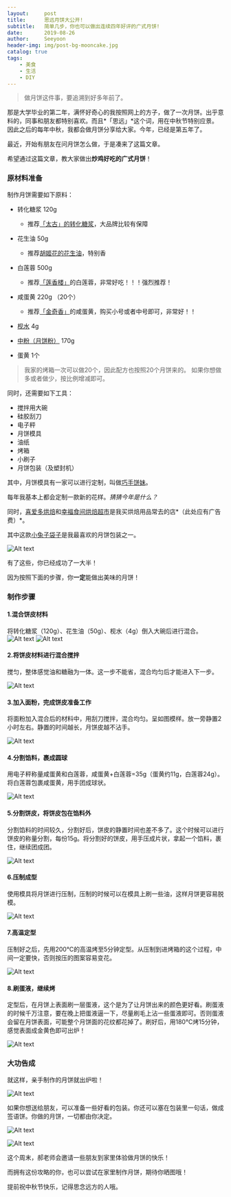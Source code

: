 ```yaml
---
layout:     post
title:      思远月饼大公开!
subtitle:   简单几步，你也可以做出连续四年好评的广式月饼!
date:       2019-08-26
author:     Seeyoon
header-img: img/post-bg-mooncake.jpg
catalog: true
tags:
    - 美食
    - 生活
    - DIY
---
```


>做月饼这件事，要追溯到好多年前了。

那是大学毕业的第二年，满怀好奇心的我按照网上的方子，做了一次月饼。出乎意料的，同事和朋友都特别喜欢。而且*「思远」*这个词，用在中秋节特别应景。因此之后的每年中秋，我都会做月饼分享给大家。今年，已经是第五年了。

最近，开始有朋友在问月饼怎么做，于是凑来了这篇文章。

希望通过这篇文章，教大家做出**炒鸡好吃的广式月饼**！

### 原材料准备
制作月饼需要如下原料：

 - 转化糖浆 120g
   - 推荐<a href="https://ai.taobao.com/search/index.htm?key=%E5%A4%AA%E5%8F%A4%E8%BD%AC%E5%8C%96%E7%B3%96%E6%B5%86&pid=mm_116578403_18554119_130334130" target="_blank">「太古」的转化糖浆</a>，大品牌比较有保障

- 花生油 50g
   - 推荐<a href="https://ai.taobao.com/search/index.htm?key=%E8%83%A1%E5%A7%AC%E8%8A%B1%E8%8A%B1%E7%94%9F%E6%B2%B9&pid=mm_116578403_18554119_130334130" target="_blank">胡姬花的花生油</a>，特别香

- 白莲蓉 500g
   - 推荐<a href="https://ai.taobao.com/search/index.htm?key=%E8%8E%B2%E9%A6%99%E6%A5%BC+%E8%8E%B2%E8%93%89&pid=mm_116578403_18554119_130334130" target="_blank">「莲香楼」</a>的白莲蓉，非常好吃！！！强烈推荐！

- 咸蛋黄 220g （20个）
   - 推荐<a href="https://ai.taobao.com/search/index.htm?key=%E9%87%91%E5%A5%87%E9%A6%99+%E5%92%B8%E8%9B%8B%E9%BB%84&pid=mm_116578403_18554119_130334130" target="_blank">「金奇香」</a>的咸蛋黄，购买小号或者中号即可，非常好！！

- <a href="https://ai.taobao.com/search/index.htm?key=%E6%9E%A7%E6%B0%B4&pid=mm_116578403_18554119_130334130" target="_blank">枧水</a> 4g
- <a href="https://ai.taobao.com/search/index.htm?key=%E6%9C%88%E9%A5%BC%E7%B2%89&pid=mm_116578403_18554119_130334130" target="_blank">中粉（月饼粉）</a> 170g
- 蛋黄 1个

>我家的烤箱一次可以做20个，因此配方也按照20个月饼来的。
>如果你想做多或者做少，按比例增减即可。

同时，还需要如下工具：

- 搅拌用大碗
- 硅胶刮刀
- 电子秤
- 月饼模具
- 油纸
- 烤箱
- 小刷子
- 月饼包装（及塑封机）

其中，月饼模具有一家可以进行定制，叫做<a href="https://s.click.taobao.com/t?e=m%3D2%26s%3Dl7%2FEfDIp4u0cQipKwQzePDAVflQIoZepLKpWJ%2Bin0XJRAdhuF14FMTB3DQGsZhhk1aH1Hk3GeOhzv5bI9iEq6866uG33Rbk8nLl%2B3wBpjItTNejQsK6p9oQFC0v3TEmcxgxdTc00KD8%3D" target="_blank">巧手饼妹</a>。

每年我基本上都会定制一款新的花样。*猜猜今年是什么？*

同时，<a href="https://s.click.taobao.com/t?e=m%3D2%26s%3DDbyhPyKzQQccQipKwQzePDAVflQIoZepLKpWJ%2Bin0XJRAdhuF14FMe30%2BHzBpBaIRitN3%2FurF3xzv5bI9iEq6866uG33Rbk8nLl%2B3wBpjItTNejQsK6p9rxOhvIyLiiDUSwYGlubnWs%3D" target="_blank">喜爱多烘焙</a>和<a href="https://s.click.taobao.com/t?e=m%3D2%26s%3D3WEMYkLvnuMcQipKwQzePDAVflQIoZepLKpWJ%2Bin0XJRAdhuF14FMe3UnotbaAx95x%2BIUlGKNpVzv5bI9iEq6866uG33Rbk8nLl%2B3wBpjItTNejQsK6p9nv7O9LxbBreMzXmCitDxQQ%3D" target="_blank">幸福食间烘焙超市</a>是我买烘焙用品常去的店*（此处应有广告费）*。

其中这款<a href="https://s.click.taobao.com/1XrkT2w" target="_blank">小兔子袋子</a>是我最喜欢的月饼包装之一。


![Alt text](http://ww1.sinaimg.cn/large/006y8mN6ly1g6dcvrtoh6j30k00io0va.jpg)

有了这些，你已经成功了一大半！

因为按照下面的步骤，你**一定**能做出美味的月饼！

### 制作步骤
#### 1.混合饼皮材料

将转化糖浆（120g）、花生油（50g）、枧水（4g）倒入大碗后进行混合。
![Alt text](http://ww4.sinaimg.cn/large/006y8mN6ly1g6dcy11lvlj30k00f2ta9.jpg)
![Alt text](http://ww1.sinaimg.cn/large/006y8mN6ly1g6dcyhlawtj30k00f0gmt.jpg)

#### 2.将饼皮材料进行混合搅拌
搅匀，整体感觉油和糖融为一体。这一步不能省，混合均匀后才能进入下一步。

![Alt text](http://ww1.sinaimg.cn/large/006y8mN6ly1g6dczv0gtkj30k00f0759.jpg)


#### 3.加入面粉，完成饼皮准备工作
将面粉加入混合后的材料中，用刮刀搅拌，混合均匀。呈如图模样。放一旁静置2小时左右。静置的时间越长，月饼皮越不沾手。

![Alt text](http://ww2.sinaimg.cn/large/006y8mN6ly1g6dd0tpl2uj30k00f0t9u.jpg)

#### 4.分割馅料，裹成圆球
用电子秤称量咸蛋黄和白莲蓉，咸蛋黄+白莲蓉=35g（蛋黄约11g，白莲蓉24g）。将白莲蓉包裹咸蛋黄，用手团成球状。

![Alt text](http://ww2.sinaimg.cn/large/006y8mN6ly1g6dd1d8qptj30k00f1ab6.jpg)

#### 5.分割饼皮，将饼皮包在馅料外
分割馅料的时间较久，分割好后，饼皮的静置时间也差不多了。这个时候可以进行饼皮的称量分割，每份15g。将分割好的饼皮，用手压成片状，拿起一个馅料，裹住，继续团成团。

![Alt text](http://ww4.sinaimg.cn/large/006y8mN6ly1g6dd1vreb8j30k00f0wgp.jpg)

#### 6.压制成型
使用模具将月饼进行压制，压制的时候可以在模具上刷一些油，这样月饼更容易脱模。

![Alt text](http://ww3.sinaimg.cn/large/006y8mN6ly1g6dd2d4ddcj30k00f0gn9.jpg)

#### 7.高温定型
压制好之后，先用200°C的高温烤至5分钟定型。从压制到进烤箱的这个过程，中间一定要快，否则按压的图案容易变花。

![Alt text](http://ww2.sinaimg.cn/large/006y8mN6ly1g6dd2wwu2ij30k00f0jsf.jpg)

#### 8.刷蛋液，继续烤
定型后，在月饼上表面刷一层蛋液，这个是为了让月饼出来的颜色更好看。刷蛋液的时候千万注意，要在晚上把蛋液逼一下，尽量刷毛上沾一些蛋液即可。否则蛋液会留在月饼表面，可能整个月饼面的花纹都花掉了。刷好后，用180°C烤15分钟，感觉表面成金黄色即可出炉！

![Alt text](http://ww3.sinaimg.cn/large/006y8mN6ly1g6dd3fg7t2j30k00f0dgt.jpg)

### 大功告成

就这样，亲手制作的月饼就出炉啦！

![Alt text](http://ww3.sinaimg.cn/large/006y8mN6ly1g6dd489n65j30k00f040c.jpg)

如果你想送给朋友，可以准备一些好看的包装。你还可以塞在包装里一句话，做成签语饼。你做的月饼，一切都由你决定。

![Alt text](http://ww2.sinaimg.cn/large/006y8mN6ly1g6dd4tkf9xj30k00f0taf.jpg)

![Alt text](http://ww4.sinaimg.cn/large/006y8mN6ly1g6dd4uku3zj30k00f075o.jpg)

这个周末，郝老师会邀请一些朋友到家里体验做月饼的快乐！

而拥有这份攻略的你，也可以尝试在家里制作月饼，期待你晒图哦！

提前祝中秋节快乐，记得思念远方的人哦。